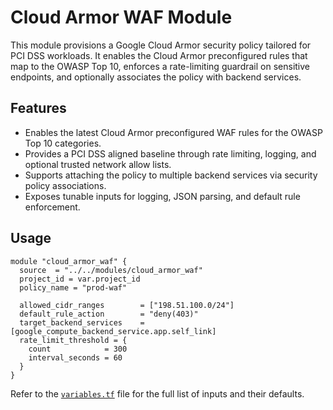 # Cloud Armor WAF Module

This module provisions a Google Cloud Armor security policy tailored for PCI DSS workloads. It enables the Cloud Armor preconfigured rules that map to the OWASP Top 10, enforces a rate-limiting guardrail on sensitive endpoints, and optionally associates the policy with backend services.

## Features

- Enables the latest Cloud Armor preconfigured WAF rules for the OWASP Top 10 categories.
- Provides a PCI DSS aligned baseline through rate limiting, logging, and optional trusted network allow lists.
- Supports attaching the policy to multiple backend services via security policy associations.
- Exposes tunable inputs for logging, JSON parsing, and default rule enforcement.

## Usage

```hcl
module "cloud_armor_waf" {
  source  = "../../modules/cloud_armor_waf"
  project_id = var.project_id
  policy_name = "prod-waf"

  allowed_cidr_ranges        = ["198.51.100.0/24"]
  default_rule_action        = "deny(403)"
  target_backend_services    = [google_compute_backend_service.app.self_link]
  rate_limit_threshold = {
    count            = 300
    interval_seconds = 60
  }
}
```

Refer to the [`variables.tf`](./variables.tf) file for the full list of inputs and their defaults.
